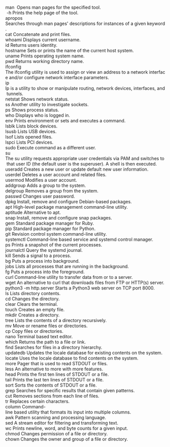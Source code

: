 man <tool> Opens man pages for the specified tool.  
<tool> -h Prints the help page of the tool.  
apropos <keyword> Searches through man pages' descriptions for instances of a given keyword.  
cat Concatenate and print files.  
whoami Displays current username.  
id Returns users identity.  
hostname Sets or prints the name of the current host system.  
uname Prints operating system name.  
pwd Returns working directory name.  
ifconfig The ifconfig utility is used to assign or view an address to a network interface and/or configure network interface parameters.  
ip Ip is a utility to show or manipulate routing, network devices, interfaces, and tunnels.  
netstat Shows network status.  
ss Another utility to investigate sockets.  
ps Shows process status.  
who Displays who is logged in.  
env Prints environment or sets and executes a command.  
lsblk Lists block devices.  
lsusb Lists USB devices.  
lsof Lists opened files.  
lspci Lists PCI devices.  
sudo Execute command as a different user.  
su The su utility requests appropriate user credentials via PAM and switches to that user ID (the default user is the superuser). A shell is then executed.  
useradd Creates a new user or update default new user information.  
userdel Deletes a user account and related files.  
usermod Modifies a user account.  
addgroup Adds a group to the system.  
delgroup Removes a group from the system.  
passwd Changes user password.  
dpkg Install, remove and configure Debian-based packages.  
apt High-level package management command-line utility.  
aptitude Alternative to apt.  
snap Install, remove and configure snap packages.  
gem Standard package manager for Ruby.  
pip Standard package manager for Python.  
git Revision control system command-line utility.  
systemctl Command-line based service and systemd control manager.  
ps Prints a snapshot of the current processes.  
journalctl Query the systemd journal.  
kill Sends a signal to a process.  
bg Puts a process into background.  
jobs Lists all processes that are running in the background.  
fg Puts a process into the foreground.  
curl Command-line utility to transfer data from or to a server.  
wget An alternative to curl that downloads files from FTP or HTTP(s) server.  
python3 -m http.server Starts a Python3 web server on TCP port 8000.  
ls Lists directory contents.  
cd Changes the directory.  
clear Clears the terminal.  
touch Creates an empty file.  
mkdir Creates a directory.  
tree Lists the contents of a directory recursively.  
mv Move or rename files or directories.  
cp Copy files or directories.  
nano Terminal based text editor.  
which Returns the path to a file or link.  
find Searches for files in a directory hierarchy.  
updatedb Updates the locale database for existing contents on the system.  
locate Uses the locale database to find contents on the system.  
more Pager that is used to read STDOUT or files.  
less An alternative to more with more features.  
head Prints the first ten lines of STDOUT or a file.  
tail Prints the last ten lines of STDOUT or a file.  
sort Sorts the contents of STDOUT or a file.  
grep Searches for specific results that contain given patterns.  
cut Removes sections from each line of files.  
tr Replaces certain characters.  
column Command-line based utility that formats its input into multiple columns.  
awk Pattern scanning and processing language.  
sed A stream editor for filtering and transforming text.  
wc Prints newline, word, and byte counts for a given input.  
chmod Changes permission of a file or directory.  
chown Changes the owner and group of a file or directory.